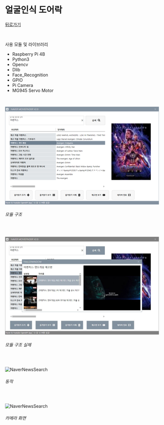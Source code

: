 # 얼굴인식 도어락 
[뒤로가기](https://github.com/YiDongYeol/YiDongYeol)

<br/>

사용 모듈 및 라이브러리
- Raspberry Pi 4B
- Python3
- Opencv
- Dlib
- Face_Recognition
- GPIO
- Pi Camera
- MG945 Servo Motor

<br/>
  
![DoorLock](https://github.com/YiDongYeol/StudyWpf/blob/main/capture/MovieFinder.png)
###### 모듈 구조

<br/>
  
![DoorLock_Real](https://raw.githubusercontent.com/YiDongYeol/StudyWpf/main/capture/MovieFinderTrailer.JPG)
###### 모듈 구조 실제

<br/>

![NaverNewsSearch]()
###### 동작
  
<br/>

![NaverNewsSearch]()
###### 카메라 화면

<br/>
